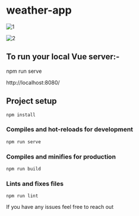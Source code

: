 # weather-app

![1](https://github.com/ahmed-esmail-1/weather-app/assets/95763962/14567971-9a69-464c-a346-e605b36b1368)

![2](https://github.com/ahmed-esmail-1/weather-app/assets/95763962/a6c82e2a-b496-4a14-9972-6c3c500c39b9)



## To run your local Vue server:-

npm run serve

http://localhost:8080/



## Project setup
```
npm install
```

### Compiles and hot-reloads for development
```
npm run serve
```

### Compiles and minifies for production
```
npm run build
```

### Lints and fixes files
```
npm run lint
```

If you have any issues feel free to reach out
